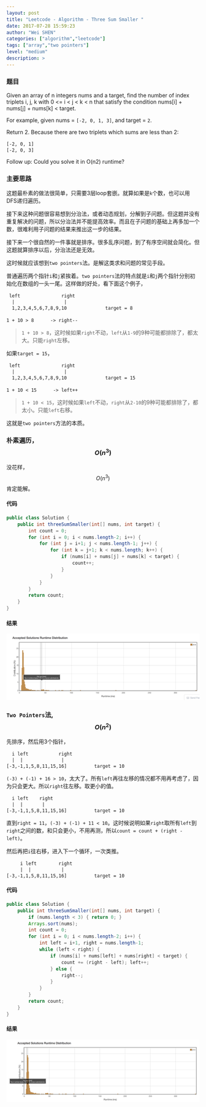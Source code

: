 ```yaml
---
layout: post
title: "Leetcode - Algorithm - Three Sum Smaller "
date: 2017-07-28 15:59:23
author: "Wei SHEN"
categories: ["algorithm","leetcode"]
tags: ["array","two pointers"]
level: "medium"
description: >
---
```


### 题目
Given an array of n integers nums and a target, find the number of index triplets i, j, k with 0 <= i < j < k < n that satisfy the condition nums[i] + nums[j] + nums[k] < target.

For example, given nums = `[-2, 0, 1, 3]`, and target = `2`.

Return 2. Because there are two triplets which sums are less than 2:
```
[-2, 0, 1]
[-2, 0, 3]
```
Follow up:
Could you solve it in O(n2) runtime?

### 主要思路
这题最朴素的做法很简单，只需要3层loop套嵌。就算如果是`k`个数，也可以用DFS递归遍历。

接下来这种问题很容易想到分治法，或者动态规划，分解到子问题。但这题并没有重复解决的问题，所以分治法并不能提高效率。而且在子问题的基础上再多加一个数，很难利用子问题的结果来推出这一步的结果。

接下来一个很自然的一件事就是排序。很多乱序问题，到了有序空间就会简化。但这题就算排序以后，分治法还是无效。

这时候就应该想到`two pointers`法。是解这类求和问题的常见手段。

普通遍历两个指针`i`和`j`紧挨着。`two pointers`法的特点就是`i`和`j`两个指针分别初始化在数组的一头一尾。这样做的好处，看下面这个例子，
```
 left               right
  |                  |
  1,2,3,4,5,6,7,8,9,10              target = 8

1 + 10 > 8      -> right--
```
> `1 + 10 > 8`，这时候如果`right`不动，`left`从`1-9`的9种可能都排除了，都太大。只能`right`左移。

如果`target = 15`，
```
 left               right
  |                  |
  1,2,3,4,5,6,7,8,9,10              target = 15

1 + 10 < 15      -> left++
```
> `1 + 10 < 15`，这时候如果`left`不动，`right`从`2-10`的9种可能都排除了，都太小。只能`left`右移。

这就是`two pointers`方法的本质。



### 朴素遍历，$$O(n^3)$$
没花样，$$O(n^3)$$肯定能解。

#### 代码
```java
public class Solution {
    public int threeSumSmaller(int[] nums, int target) {
        int count = 0;
        for (int i = 0; i < nums.length-2; i++) {
            for (int j = i+1; j < nums.length-1; j++) {
                for (int k = j+1; k < nums.length; k++) {
                    if (nums[i] + nums[j] + nums[k] < target) {
                        count++;
                    }
                }
            }
        }
        return count;
    }
}
```

#### 结果
![three-sum-smaller-1](/images/leetcode/three-sum-smaller-1.png)


### `Two Pointers`法, $$O(n^2)$$
先排序，然后用3个指针，
```
  i left           right
  |  |              |
[-3,-1,1,5,8,11,15,16]          target = 10
```
`(-3) + (-1) + 16 > 10`，太大了。所有`left`再往左移的情况都不用再考虑了，因为只会更大。所以`right`往左移。取更小的值。
```
  i left    right
  |  |       |
[-3,-1,1,5,8,11,15,16]          target = 10
```
直到`right = 11`，`(-3) + (-1) + 11 < 10`。这时候说明如果`right`取所有`left`到`right`之间的数，和只会更小，不用再测，所以`count = count + (right - left)`。

然后再把`i`往右移，进入下一个循环，一次类推。
```
     i left        right
     |  |           |
[-3,-1,1,5,8,11,15,16]          target = 10
```

#### 代码
```java
public class Solution {
    public int threeSumSmaller(int[] nums, int target) {
        if (nums.length < 3) { return 0; }
        Arrays.sort(nums);
        int count = 0;
        for (int i = 0; i < nums.length-2; i++) {
            int left = i+1, right = nums.length-1;
            while (left < right) {
                if (nums[i] + nums[left] + nums[right] < target) {
                    count += (right - left); left++;
                } else {
                    right--;
                }
            }
        }
        return count;
    }
}
```

#### 结果
![three-sum-smaller-2](/images/leetcode/three-sum-smaller-2.png)
